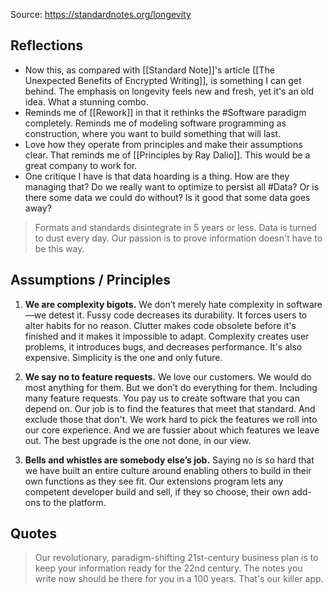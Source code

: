 Source: https://standardnotes.org/longevity

## Reflections
- Now this, as compared with [[Standard Note]]'s article [[The Unexpected Benefits of Encrypted Writing]], is something I can get behind. The emphasis on longevity feels new and fresh, yet it's an old idea. What a stunning combo. 
- Reminds me of [[Rework]] in that it rethinks the #Software paradigm completely. Reminds me of modeling software programming as construction, where you want to build something that will last. 
- Love how they operate from principles and make their assumptions clear. That reminds me of [[Principles by Ray Dalio]]. This would be a great company to work for. 
- One critique I have is that data hoarding is a thing. How are they managing that? Do we really want to optimize to persist all #Data? Or is there some data we could do without? Is it good that some data goes away?
> Formats and standards disintegrate in 5 years or less. Data is turned to dust every day.
> Our passion is to prove information doesn't have to be this way.

## Assumptions / Principles
1.  **We are complexity bigots.** We don’t merely hate complexity in software—we detest it. Fussy code decreases its durability. It forces users to alter habits for no reason. Clutter makes code obsolete before it's finished and it makes it impossible to adapt. Complexity creates user problems, it introduces bugs, and decreases performance. It's also expensive. Simplicity is the one and only future.
    
2.  **We say no to feature requests.** We love our customers. We would do most anything for them. But we don’t do everything for them. Including many feature requests. You pay us to create software that you can depend on. Our job is to find the features that meet that standard. And exclude those that don't. We work hard to pick the features we roll into our core experience. And we are fussier about which features we leave out. The best upgrade is the one not done, in our view.
    
3.  **Bells and whistles are somebody else’s job.** Saying no is so hard that we have built an entire culture around enabling others to build in their own functions as they see fit. Our extensions program lets any competent developer build and sell, if they so choose, their own add-ons to the platform.

## Quotes
> Our revolutionary, paradigm-shifting 21st-century business plan is to keep your information ready for the 22nd century. The notes you write now should be there for you in a 100 years. That's our killer app.